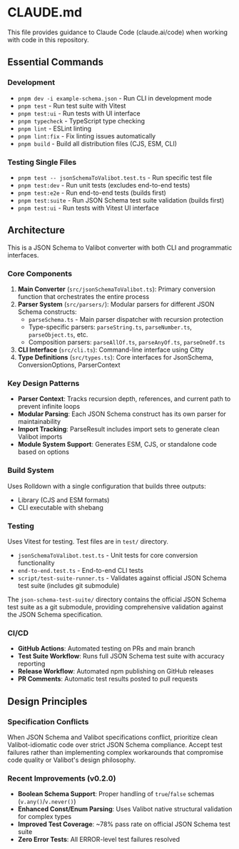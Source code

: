 # CLAUDE.md

This file provides guidance to Claude Code (claude.ai/code) when working with code in this repository.

## Essential Commands

### Development
- `pnpm dev -i example-schema.json` - Run CLI in development mode
- `pnpm test` - Run test suite with Vitest
- `pnpm test:ui` - Run tests with UI interface
- `pnpm typecheck` - TypeScript type checking
- `pnpm lint` - ESLint linting
- `pnpm lint:fix` - Fix linting issues automatically
- `pnpm build` - Build all distribution files (CJS, ESM, CLI)

### Testing Single Files
- `pnpm test -- jsonSchemaToValibot.test.ts` - Run specific test file
- `pnpm test:dev` - Run unit tests (excludes end-to-end tests)
- `pnpm test:e2e` - Run end-to-end tests (builds first)
- `pnpm test:suite` - Run JSON Schema test suite validation (builds first)
- `pnpm test:ui` - Run tests with Vitest UI interface

## Architecture

This is a JSON Schema to Valibot converter with both CLI and programmatic interfaces.

### Core Components

1. **Main Converter** (`src/jsonSchemaToValibot.ts`): Primary conversion function that orchestrates the entire process
2. **Parser System** (`src/parsers/`): Modular parsers for different JSON Schema constructs:
   - `parseSchema.ts` - Main parser dispatcher with recursion protection
   - Type-specific parsers: `parseString.ts`, `parseNumber.ts`, `parseObject.ts`, etc.
   - Composition parsers: `parseAllOf.ts`, `parseAnyOf.ts`, `parseOneOf.ts`
3. **CLI Interface** (`src/cli.ts`): Command-line interface using Citty
4. **Type Definitions** (`src/types.ts`): Core interfaces for JsonSchema, ConversionOptions, ParserContext

### Key Design Patterns

- **Parser Context**: Tracks recursion depth, references, and current path to prevent infinite loops
- **Modular Parsing**: Each JSON Schema construct has its own parser for maintainability
- **Import Tracking**: ParseResult includes import sets to generate clean Valibot imports
- **Module System Support**: Generates ESM, CJS, or standalone code based on options

### Build System

Uses Rolldown with a single configuration that builds three outputs:
- Library (CJS and ESM formats)
- CLI executable with shebang

### Testing

Uses Vitest for testing. Test files are in `test/` directory.
- `jsonSchemaToValibot.test.ts` - Unit tests for core conversion functionality
- `end-to-end.test.ts` - End-to-end CLI tests
- `script/test-suite-runner.ts` - Validates against official JSON Schema test suite (includes git submodule)

The `json-schema-test-suite/` directory contains the official JSON Schema test suite as a git submodule, providing comprehensive validation against the JSON Schema specification.

### CI/CD
- **GitHub Actions**: Automated testing on PRs and main branch
- **Test Suite Workflow**: Runs full JSON Schema test suite with accuracy reporting
- **Release Workflow**: Automated npm publishing on GitHub releases
- **PR Comments**: Automatic test results posted to pull requests

## Design Principles

### Specification Conflicts
When JSON Schema and Valibot specifications conflict, prioritize clean Valibot-idiomatic code over strict JSON Schema compliance. Accept test failures rather than implementing complex workarounds that compromise code quality or Valibot's design philosophy.

### Recent Improvements (v0.2.0)
- **Boolean Schema Support**: Proper handling of `true`/`false` schemas (`v.any()`/`v.never()`)
- **Enhanced Const/Enum Parsing**: Uses Valibot native structural validation for complex types
- **Improved Test Coverage**: ~78% pass rate on official JSON Schema test suite
- **Zero Error Tests**: All ERROR-level test failures resolved